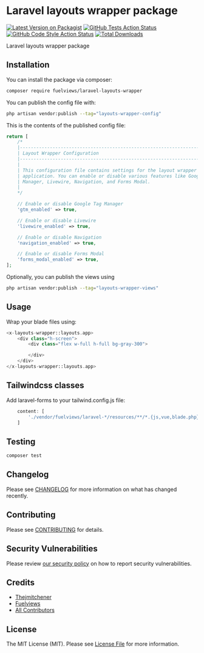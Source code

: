 # Laravel layouts wrapper package

[![Latest Version on Packagist](https://img.shields.io/packagist/v/fuelviews/laravel-layouts-wrapper.svg?style=flat-square)](https://packagist.org/packages/fuelviews/laravel-layouts-wrapper)
[![GitHub Tests Action Status](https://img.shields.io/github/actions/workflow/status/fuelviews/laravel-layouts-wrapper/run-tests.yml?branch=main&label=tests&style=flat-square)](https://github.com/fuelviews/laravel-layouts-wrapper/actions?query=workflow%3Arun-tests+branch%3Amain)
[![GitHub Code Style Action Status](https://img.shields.io/github/actions/workflow/status/fuelviews/laravel-layouts-wrapper/fix-php-code-style-issues.yml?label=code%20style&style=flat-square)](https://github.com/fuelviews/laravel-layouts-wrapper/actions?query=workflow%3A"Fix+PHP+code+style+issues")
[![Total Downloads](https://img.shields.io/packagist/dt/fuelviews/laravel-layouts-wrapper.svg?style=flat-square)](https://packagist.org/packages/fuelviews/laravel-layouts-wrapper)

Laravel layouts wrapper package

## Installation

You can install the package via composer:

```bash
composer require fuelviews/laravel-layouts-wrapper
```

You can publish the config file with:

```bash
php artisan vendor:publish --tag="layouts-wrapper-config"
```

This is the contents of the published config file:

```php
return [
    /*
    |--------------------------------------------------------------------------
    | Layout Wrapper Configuration
    |--------------------------------------------------------------------------
    |
    | This configuration file contains settings for the layout wrapper of your
    | application. You can enable or disable various features like Google Tag
    | Manager, Livewire, Navigation, and Forms Modal.
    |
    */

    // Enable or disable Google Tag Manager
    'gtm_enabled' => true,

    // Enable or disable Livewire
    'livewire_enabled' => true,

    // Enable or disable Navigation
    'navigation_enabled' => true,

    // Enable or disable Forms Modal
    'forms_modal_enabled' => true,
];
```

Optionally, you can publish the views using

```bash
php artisan vendor:publish --tag="layouts-wrapper-views"
```

## Usage

Wrap your blade files using:

```php
<x-layouts-wrapper::layouts.app>
    <div class="h-screen">
        <div class="flex w-full h-full bg-gray-300">

        </div>
    </div>
</x-layouts-wrapper::layouts.app>
```

## Tailwindcss classes

Add laravel-forms to your tailwind.config.js file:

```javascript
    content: [
        './vendor/fuelviews/laravel-*/resources/**/*.{js,vue,blade.php}',
    ]
```

## Testing

```bash
composer test
```

## Changelog

Please see [CHANGELOG](CHANGELOG.md) for more information on what has changed recently.

## Contributing

Please see [CONTRIBUTING](CONTRIBUTING.md) for details.

## Security Vulnerabilities

Please review [our security policy](../../security/policy) on how to report security vulnerabilities.

## Credits

- [Thejmitchener](https://github.com/thejmitchener)
- [Fuelviews](https://github.com/fuelviews)
- [All Contributors](../../contributors)

## License

The MIT License (MIT). Please see [License File](LICENSE.md) for more information.
